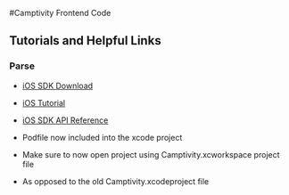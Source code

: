 #Camptivity Frontend Code

## Tutorials and Helpful Links
### Parse
* [iOS SDK Download](https://parse.com/docs/downloads/)
* [iOS Tutorial](https://parse.com/docs/ios_guide#top/iOS)
* [iOS SDK API Reference](http://parse.com/docs/ios/api/)

* Podfile now included into the xcode project
* Make sure to now open project using Camptivity.xcworkspace project file
* As opposed to the old Camptivity.xcodeproject file
